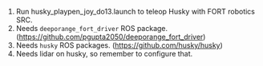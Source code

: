 
1. Run husky_playpen_joy_do13.launch to teleop Husky with FORT robotics SRC.
2. Needs `deeporange_fort_driver` ROS package. (https://github.com/pgupta2050/deeporange_fort_driver)
3. Needs `husky` ROS packages. (https://github.com/husky/husky)
4. Needs lidar on husky, so remember to configure that.
